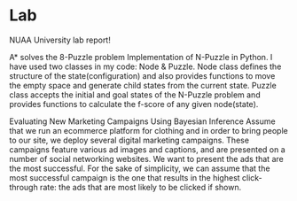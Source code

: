 # Lab
NUAA University lab report!

A* solves the 8-Puzzle problem
Implementation of N-Puzzle in Python. I have used two classes in my code: Node & Puzzle.
Node class defines the structure of the state(configuration) and also provides functions to move
the empty space and generate child states from the current state. Puzzle class accepts the
initial and goal states of the N-Puzzle problem and provides functions to calculate the f-score of
any given node(state).

Evaluating New Marketing Campaigns Using Bayesian Inference
Assume that we run an ecommerce platform for clothing and in order to bring people to our
site, we deploy several digital marketing campaigns. These campaigns feature various ad
images and captions, and are presented on a number of social networking websites. We want
to present the ads that are the most successful. For the sake of simplicity, we can assume that
the most successful campaign is the one that results in the highest click-through rate: the ads
that are most likely to be clicked if shown.
